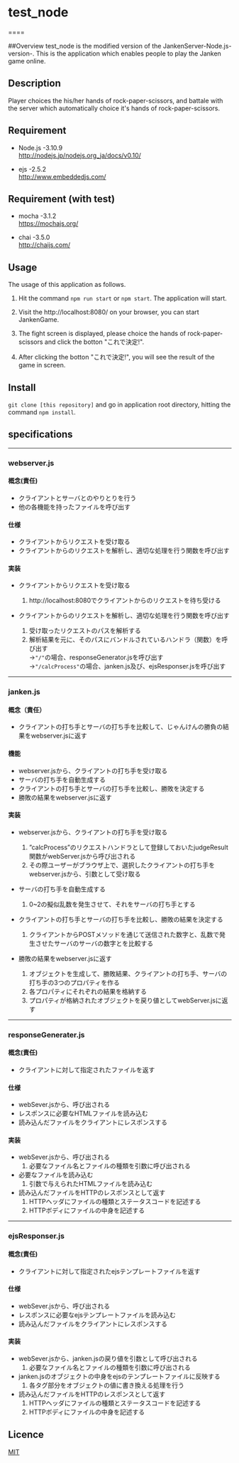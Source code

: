 # test_node

====

##Overview
test_node is the modified version of the JankenServer-Node.js-version-.
This is the application which enables people to play the Janken game online.

## Description
Player choices the his/her hands of rock-paper-scissors, and battale with the server which automatically choice it's hands of rock-paper-scissors.

## Requirement
* Node.js -3.10.9 <br>
http://nodejs.jp/nodejs.org_ja/docs/v0.10/

* ejs -2.5.2<br>
http://www.embeddedjs.com/

## Requirement (with test)
* mocha -3.1.2<br>
https://mochajs.org/

* chai -3.5.0<br>
http://chaijs.com/



## Usage
The usage of this application as follows.

1. Hit the command ```npm run start``` or ```npm start```.
   The application will start.
  
2. Visit the http://localhost:8080/ on your browser, you can start JankenGame.

3. The fight screen is displayed, please choice the hands of rock-paper-scissors and click the botton "これで決定!".

4. After clicking the botton "これで決定!", you will see the result of the game in screen.

## Install
```git clone [this repository]``` and go in application root directory, hitting the command ```npm install```.

## specifications
-----------------

### webserver.js

#### 概念(責任)
* クライアントとサーバとのやりとりを行う
* 他の各機能を持ったファイルを呼び出す

#### 仕様
* クライアントからリクエストを受け取る
* クライアントからのリクエストを解析し、適切な処理を行う関数を呼び出す

#### 実装
* クライアントからリクエストを受け取る
     1. http://localhost:8080でクライアントからのリクエストを待ち受ける

* クライアントからのリクエストを解析し、適切な処理を行う関数を呼び出す
     1. 受け取ったリクエストのパスを解析する
     2. 解析結果を元に、そのパスにバンドルされているハンドラ（関数）を呼び出す<br>
        →```"/"```の場合、responseGenerator.jsを呼び出す<br>
        →```"/calcProcess"```の場合、janken.js及び、ejsResponser.jsを呼び出す<br>


-----------------
### janken.js


#### 概念（責任）
* クライアントの打ち手とサーバの打ち手を比較して、じゃんけんの勝負の結果をwebserver.jsに返す

#### 機能
* webserver.jsから、クライアントの打ち手を受け取る
* サーバの打ち手を自動生成する
* クライアントの打ち手とサーバの打ち手を比較し、勝敗を決定する
* 勝敗の結果をwebserver.jsに返す

#### 実装
* webserver.jsから、クライアントの打ち手を受け取る
    1. ”calcProcess”のリクエストハンドラとして登録しておいたjudgeResult関数がwebServer.jsから呼び出される
    2. その際ユーザーがブラウザ上で、選択したクライアントの打ち手をwebserver.jsから、引数として受け取る

* サーバの打ち手を自動生成する
    1. 0~2の擬似乱数を発生させて、それをサーバの打ち手とする

* クライアントの打ち手とサーバの打ち手を比較し、勝敗の結果を決定する
    1. クライアントからPOSTメソッドを通じて送信された数字と、乱数で発生させたサーバのサーバの数字とを比較する

* 勝敗の結果をwebserver.jsに返す
    1. オブジェクトを生成して、勝敗結果、クライアントの打ち手、サーバの打ち手の3つのプロパティを作る
    2. 各プロパティにそれぞれの結果を格納する
    3. プロパティが格納されたオブジェクトを戻り値としてwebServer.jsに返す


-------------------------
### responseGenerater.js


#### 概念(責任)
* クライアントに対して指定されたファイルを返す

#### 仕様
* webSever.jsから、呼び出される
* レスポンスに必要なHTMLファイルを読み込む
* 読み込んだファイルをクライアントにレスポンスする

#### 実装
* webSever.jsから、呼び出される
    1. 必要なファイル名とファイルの種類を引数に呼び出される
* 必要なファイルを読み込む
    1. 引数で与えられたHTMLファイルを読み込む
* 読み込んだファイルをHTTPのレスポンスとして返す
    1. HTTPヘッダにファイルの種類とステータスコードを記述する
    2. HTTPボディにファイルの中身を記述する



---------------------
### ejsResponser.js


#### 概念(責任)
* クライアントに対して指定されたejsテンプレートファイルを返す

#### 仕様
* webSever.jsから、呼び出される
* レスポンスに必要なejsテンプレートファイルを読み込む
* 読み込んだファイルをクライアントにレスポンスする

#### 実装
* webSever.jsから、janken.jsの戻り値を引数として呼び出される
    1. 必要なファイル名とファイルの種類を引数に呼び出される
* janken.jsのオブジェクトの中身をejsのテンプレートファイルに反映する
    1. 各タグ部分をオブジェクトの値に書き換える処理を行う
* 読み込んだファイルをHTTPのレスポンスとして返す
    1. HTTPヘッダにファイルの種類とステータスコードを記述する
    2. HTTPボディにファイルの中身を記述する







## Licence
[MIT](https://github.com/tcnksm/tool/blob/master/LICENCE)


